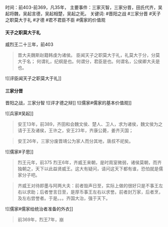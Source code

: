 时间：前403-前369，凡35年，
主要事件：三家灭智，三家分晋，田氏代齐，吴起将魏，吴起言德，吴起相楚，吴起之死。
关键词: #晋阳之战 #三家分晋 #天子之职莫大于礼 #才德 #君不君臣不臣
#儒家的价值观 


#### 天子之职莫大于礼
威烈王二十三年，前403

>晋大夫魏斯赵籍韩虔为诸侯。
 臣闻天子之职莫大于礼，礼莫大于分，分莫大于名；
 何谓礼，纪纲是也。何谓分，君臣是也。何谓名，公侯卿大夫是也。

![[评臣闻天子之职莫大于礼]]

#### 三家分晋
 晋阳之战，三家分智
![[评才德之辩]]
![[儒家#儒家的基本价值观]]


![[兵家#吴起]]


> 安王13年，前389，齐田和会魏文侯、楚人、卫人，求为诸侯，魏文侯为之请于王及诸侯，王许之，安王23年，齐康公薨，姜齐灭国；

> 安王26年，三家分废晋靖公为家人而分其地，唐叔不祀矣。

![[儒家#子思]]


>烈王元年，前375
 烈王6年，齐威王来朝，是时周室微弱，诸侯莫朝，而齐独朝之，天下以此益贤威王。这大有疑问，请问这天下都有谁，恐怕就是儒家分子吧。

>齐威王对待即墨与阿两大夫：前者毁声日至，实际上做的很好只是不事王左右以求助；后者誉言日至，是厚币事王左右以求誉。前者封万家，后者烹，及左右尝誉者。于是。。。齐国大治，强于天下。

![[儒家#儒家给统治者准备的外衣]]


>前369年，烈王7年，崩



